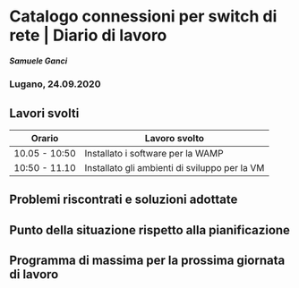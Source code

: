 

# Catalogo connessioni per switch di rete | Diario di lavoro
##### Samuele Ganci
### Lugano, 24.09.2020

## Lavori svolti


|Orario        |Lavoro svolto                 |
|--------------|------------------------------|
|10.05 - 10:50 |Installato i software per la WAMP          |
|10:50 - 11.10 |Installato gli ambienti di sviluppo per la VM          |

##  Problemi riscontrati e soluzioni adottate


##  Punto della situazione rispetto alla pianificazione


## Programma di massima per la prossima giornata di lavoro
